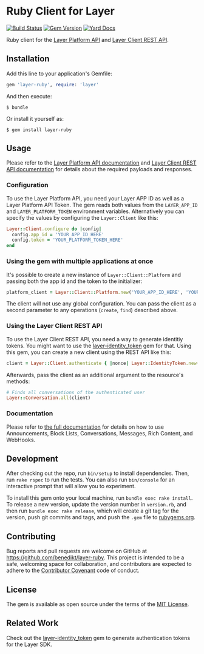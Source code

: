# Ruby Client for Layer

[![Build Status](https://travis-ci.org/benedikt/layer-ruby.svg?branch=master)](https://travis-ci.org/benedikt/layer-ruby)
[![Gem Version](https://badge.fury.io/rb/layer-ruby.svg)](http://badge.fury.io/rb/layer-ruby)
[![Yard Docs](http://img.shields.io/badge/yard-docs-blue.svg)](http://rubydoc.info/gems/layer-ruby)

Ruby client for the [Layer Platform API](https://developer.layer.com/docs/platform) and [Layer Client REST API](https://developer.layer.com/docs/client/rest).

## Installation

Add this line to your application's Gemfile:

```ruby
gem 'layer-ruby', require: 'layer'
```

And then execute:

    $ bundle

Or install it yourself as:

    $ gem install layer-ruby

## Usage

Please refer to the [Layer Platform API documentation](https://developer.layer.com/docs/platform) and [Layer Client REST API documentation](https://developer.layer.com/docs/client/rest) for details about the required payloads and responses.

### Configuration

To use the Layer Platform API, you need your Layer APP ID as well as a Layer Platform API Token. The gem reads both values from the `LAYER_APP_ID` and `LAYER_PLATFORM_TOKEN` environment variables. Alternatively you can specify the values by configuring the `Layer::Client` like this:

```ruby
Layer::Client.configure do |config|
  config.app_id = 'YOUR_APP_ID_HERE'
  config.token = 'YOUR_PLATFORM_TOKEN_HERE'
end
```

### Using the gem with multiple applications at once

It's possible to create a new instance of `Layer::Client::Platform` and passing both the app id and the token to the initializer:

```ruby
platform_client = Layer::Client::Platform.new('YOUR_APP_ID_HERE', 'YOUR_PLATFORM_TOKEN_HERE')
```

The client will not use any global configuration. You can pass the client as a second parameter to any operations (`create`, `find`) described above.

### Using the Layer Client REST API

To use the Layer Client REST API, you need a way to generate identitiy tokens. You might want to use the [layer-identity_token](https://github.com/dreimannzelt/layer-identity_token) gem for that. Using this gem, you can create a new client using the REST API like this:

```ruby
client = Layer::Client.authenticate { |nonce| Layer::IdentityToken.new('user_id_here', nonce) }
```

Afterwards, pass the client as an additional argument to the resource's methods:

```ruby
# Finds all conversations of the authenticated user
Layer::Conversation.all(client)
```

### Documentation

Please refer to [the full documentation](http://rubydoc.info/gems/layer-ruby) for details on how to use Announcements, Block Lists, Conversations, Messages, Rich Content, and WebHooks.

## Development

After checking out the repo, run `bin/setup` to install dependencies. Then, run `rake rspec` to run the tests. You can also run `bin/console` for an interactive prompt that will allow you to experiment.

To install this gem onto your local machine, run `bundle exec rake install`. To release a new version, update the version number in `version.rb`, and then run `bundle exec rake release`, which will create a git tag for the version, push git commits and tags, and push the `.gem` file to [rubygems.org](https://rubygems.org).

## Contributing

Bug reports and pull requests are welcome on GitHub at https://github.com/benedikt/layer-ruby. This project is intended to be a safe, welcoming space for collaboration, and contributors are expected to adhere to the [Contributor Covenant](contributor-covenant.org) code of conduct.


## License

The gem is available as open source under the terms of the [MIT License](http://opensource.org/licenses/MIT).

## Related Work

Check out the [layer-identity_token](https://github.com/dreimannzelt/layer-identity_token) gem to generate authentication tokens for the Layer SDK.
